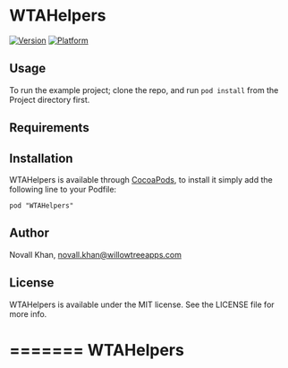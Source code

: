 # WTAHelpers

[![Version](http://cocoapod-badges.herokuapp.com/v/WTAHelpers/badge.png)](http://cocoadocs.org/docsets/WTAHelpers)
[![Platform](http://cocoapod-badges.herokuapp.com/p/WTAHelpers/badge.png)](http://cocoadocs.org/docsets/WTAHelpers)

## Usage

To run the example project; clone the repo, and run `pod install` from the Project directory first.

## Requirements

## Installation

WTAHelpers is available through [CocoaPods](http://cocoapods.org), to install
it simply add the following line to your Podfile:

    pod "WTAHelpers"

## Author

Novall Khan, novall.khan@willowtreeapps.com

## License

WTAHelpers is available under the MIT license. See the LICENSE file for more info.

=======
WTAHelpers
==========
